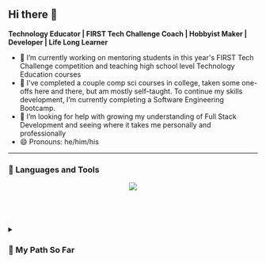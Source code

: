 ## Hi there 👋

<!--
**TechEdDan2/TechEdDan2** is a ✨ _special_ ✨ repository because its `README.md` (this file) appears on your GitHub profile.
-->


**Technology Educator | FIRST Tech Challenge Coach | Hobbyist Maker | Developer | Life Long Learner**

- 🤖 I’m currently working on mentoring students in this year's FIRST Tech Challenge competition and teaching high school level Technology Education courses
- 🌱 I've completed a couple comp sci courses in college, taken some one-offs here and there, but am mostly self-taught. To continue my skills development, I’m currently completing a Software Engineering Bootcamp.  
- 🤔 I’m looking for help with growing my understanding of Full Stack Development and seeing where it takes me personally and professionally
- 😄 Pronouns: he/him/his

---

### 🧰 Languages and Tools
<p align="center">
    <img
      src="https://go-skill-icons.vercel.app/api/icons?i=js,html,css,java,python,postgres,sqlalchemy,git,github,androidstudio,idea,vscode,xcode"
    />
   
</p>

<!--
[![My Skills](https://skillicons.dev/icons?i=js,html,css,java,py,postgres,github,idea,vscode,andriodstudio)](https://skillicons.dev)

<img align="left" alt="HTML" width="30px" style="padding-right:10px;" src="https://cdn.jsdelivr.net/gh/devicons/devicon/icons/html5/html5-plain.svg" />
<img align="left" alt="CSS" width="30px" style="padding-right:10px;" src="https://cdn.jsdelivr.net/gh/devicons/devicon/icons/css3/css3-plain.svg" />
<img align="left" alt="JavaScript" width="30px" style="padding-right:10px;" src="https://cdn.jsdelivr.net/gh/devicons/devicon/icons/javascript/javascript-plain.svg" />
<img align="left" alt="Python" width="30px" style="padding-right:10px;" src="https://cdn.jsdelivr.net/gh/devicons/devicon/icons/python/python-plain.svg" />
<img align="left" alt="Java" width="30px" style="padding-right:10px;" src="https://cdn.jsdelivr.net/gh/devicons/devicon/icons/java/java-original.svg"/>
<img align="left" alt="Git" width="30px" style="padding-right:10px;" src="https://cdn.jsdelivr.net/gh/devicons/devicon/icons/git/git-original.svg" />  
<img align="left" alt="vscode" width="30px" style="padding-right:10px;" src="https://cdn.jsdelivr.net/gh/devicons/devicon@latest/icons/vscode/vscode-original.svg" />          
<img align="left" alt="andriodstudio" width="30px" style="padding-right:10px;" src="https://cdn.jsdelivr.net/gh/devicons/devicon@latest/icons/androidstudio/androidstudio-original.svg" />
<img align="left" alt="objectivec" width="30px" style="padding-right:10px;" src="https://cdn.jsdelivr.net/gh/devicons/devicon@latest/icons/objectivec/objectivec-plain.svg" />          
<img align="left" alt="xcode" width="30px" style="padding-right:10px;" src="https://cdn.jsdelivr.net/gh/devicons/devicon@latest/icons/xcode/xcode-original.svg" />
-->
<br />


#

<details>
<summary><h3> 🚶 My Path So Far </h3></summary>
With over 15 years of working in education, I have achieved a number of personal and professional goals, including building a Technology Education and Computer Science Department from the ground up. I spent a portion of my professional career in IT Support and Library Services, responding to the needs of my colleagues and students. During my tenure, I have utilized my Masters of Information Science degree as well as independent learning to develop and teach various computer science courses offered at the High School and Middle School levels, personally shaping the department's curriculum. Those courses have included Computer Science Principles, AP Computer Science A, Website Design and Development, IB Digital Society, Robotics, iOS App Development, LEGO Robotics, and Digital Literacy and Citizenship. Instructing these courses has allowed me to explore various coding languages, CAD, multimedia editing, educational technology tools, and hardware. One of the most impactful educational explorations led me to start a Robotics program at my current school to compete in the yearly FIRST Tech Challenge. All of these experiences helped fuel my love of learning and helped me to grow my technical skills. Right now, I am looking for new challenges, including diving more deeply into software development to create, not just teach. As a step in this direction, I am completing Stony Brook University's Software Engineering Certificate Bootcamp. It is challenging being a full-time teacher and completing an intensive bootcamp, but I am excited to continue my coding journey.
</details>
<!---->
